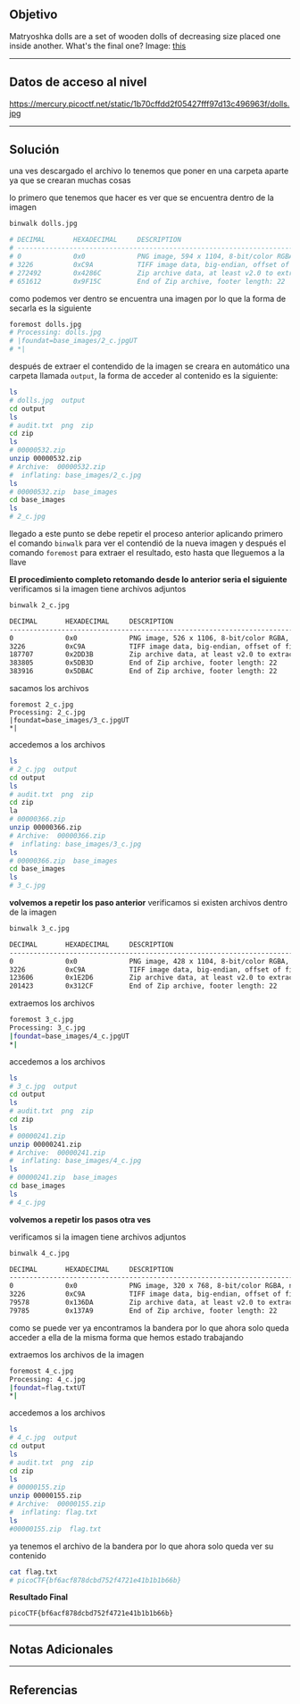 ## Objetivo 

Matryoshka dolls are a set of wooden dolls of decreasing size placed one inside another. What's the final one? Image: [this](https://mercury.picoctf.net/static/1b70cffdd2f05427fff97d13c496963f/dolls.jpg)

---
## Datos de acceso al nivel 

https://mercury.picoctf.net/static/1b70cffdd2f05427fff97d13c496963f/dolls.jpg

---
## Solución 
una ves descargado el archivo lo tenemos que poner en una carpeta aparte ya que se crearan muchas cosas 

lo primero que tenemos que hacer es ver que se encuentra dentro de la imagen 
``` bash
binwalk dolls.jpg 

# DECIMAL       HEXADECIMAL     DESCRIPTION
# --------------------------------------------------------------------------------
# 0             0x0             PNG image, 594 x 1104, 8-bit/color RGBA, non-interlaced
# 3226          0xC9A           TIFF image data, big-endian, offset of first image # directory: 8
# 272492        0x4286C         Zip archive data, at least v2.0 to extract, compressed size: 378954, uncompressed size: 383938, name: base_images/2_c.jpg
# 651612        0x9F15C         End of Zip archive, footer length: 22

```

como podemos ver dentro se encuentra una imagen por lo que la forma de secarla es la siguiente 

```bash
foremost dolls.jpg 
# Processing: dolls.jpg
# |foundat=base_images/2_c.jpgUT
# *|
````

después de extraer el contendido de la imagen se creara en automático una carpeta llamada `output`, la forma de acceder al contenido es la siguiente:

```bash 
ls
# dolls.jpg  output
cd output                                                                               
ls
# audit.txt  png  zip
cd zip   
ls
# 00000532.zip
unzip 00000532.zip      
# Archive:  00000532.zip
#  inflating: base_images/2_c.jpg     
ls
# 00000532.zip  base_images
cd base_images 
ls
# 2_c.jpg

```


llegado a este punto se debe repetir el proceso anterior aplicando primero el comando `binwalk` para ver el contendió de la nueva imagen y después el comando `foremost` para extraer el resultado, esto hasta que lleguemos a la llave 

**El procedimiento completo retomando desde lo anterior seria el siguiente**
verificamos si la imagen tiene archivos adjuntos
```bash
binwalk 2_c.jpg  

DECIMAL       HEXADECIMAL     DESCRIPTION
--------------------------------------------------------------------------------
0             0x0             PNG image, 526 x 1106, 8-bit/color RGBA, non-interlaced
3226          0xC9A           TIFF image data, big-endian, offset of first image directory: 8
187707        0x2DD3B         Zip archive data, at least v2.0 to extract, compressed size: 196043, uncompressed size: 201445, name: base_images/3_c.jpg
383805        0x5DB3D         End of Zip archive, footer length: 22
383916        0x5DBAC         End of Zip archive, footer length: 22

```

sacamos los archivos 
```
foremost 2_c.jpg  
Processing: 2_c.jpg
|foundat=base_images/3_c.jpgUT
*|
```

accedemos a los archivos
```bash
ls
# 2_c.jpg  output
cd output     
ls
# audit.txt  png  zip
cd zip   
la
# 00000366.zip
unzip 00000366.zip 
# Archive:  00000366.zip
#  inflating: base_images/3_c.jpg     
ls
# 00000366.zip  base_images
cd base_images 
ls
# 3_c.jpg

```

**volvemos a repetir los paso anterior**
verificamos si existen archivos dentro de la imagen 
```bash
binwalk 3_c.jpg 

DECIMAL       HEXADECIMAL     DESCRIPTION
--------------------------------------------------------------------------------
0             0x0             PNG image, 428 x 1104, 8-bit/color RGBA, non-interlaced
3226          0xC9A           TIFF image data, big-endian, offset of first image directory: 8
123606        0x1E2D6         Zip archive data, at least v2.0 to extract, compressed size: 77651, uncompressed size: 79807, name: base_images/4_c.jpg
201423        0x312CF         End of Zip archive, footer length: 22

```

extraemos los archivos 

```bash
foremost 3_c.jpg     
Processing: 3_c.jpg
|foundat=base_images/4_c.jpgUT
*|
```

accedemos a los archivos

```bash
ls
# 3_c.jpg  output
cd output     
ls
# audit.txt  png  zip
cd zip   
ls
# 00000241.zip
unzip 00000241.zip
# Archive:  00000241.zip
#  inflating: base_images/4_c.jpg     
ls
# 00000241.zip  base_images
cd base_images 
ls
# 4_c.jpg

```

**volvemos a repetir los pasos otra ves**

verificamos si la imagen tiene archivos adjuntos 
```bash
binwalk 4_c.jpg

DECIMAL       HEXADECIMAL     DESCRIPTION
--------------------------------------------------------------------------------
0             0x0             PNG image, 320 x 768, 8-bit/color RGBA, non-interlaced
3226          0xC9A           TIFF image data, big-endian, offset of first image directory: 8
79578         0x136DA         Zip archive data, at least v2.0 to extract, compressed size: 63, uncompressed size: 81, name: flag.txt
79785         0x137A9         End of Zip archive, footer length: 22

```

como se puede ver ya encontramos la bandera por lo que ahora solo queda acceder a ella de la misma forma que hemos estado trabajando 

extraemos los archivos de la imagen 

```bash
foremost 4_c.jpg
Processing: 4_c.jpg
|foundat=flag.txtUT
*|
```

accedemos a los archivos

```bash
ls
# 4_c.jpg  output
cd output     
ls
# audit.txt  png  zip
cd zip   
ls
# 00000155.zip
unzip 00000155.zip
# Archive:  00000155.zip
#  inflating: flag.txt                
ls
#00000155.zip  flag.txt

```

ya tenemos el archivo de la bandera por lo que ahora solo queda ver su contenido 

```bash
cat flag.txt 
# picoCTF{bf6acf878dcbd752f4721e41b1b1b66b}
```

**Resultado Final**
```
picoCTF{bf6acf878dcbd752f4721e41b1b1b66b} 
```

---
## Notas Adicionales 

---
## Referencias 